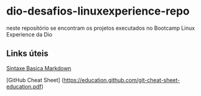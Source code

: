 # dio-desafios-linuxexperience-repo
neste repositório se encontram os projetos executados no Bootcamp Linux Experience da Dio


## Links úteis
[Sintaxe Basica Markdown](https://www.markdownguide.org/basic-syntax/)

[GitHub Cheat Sheet] (https://education.github.com/git-cheat-sheet-education.pdf)
